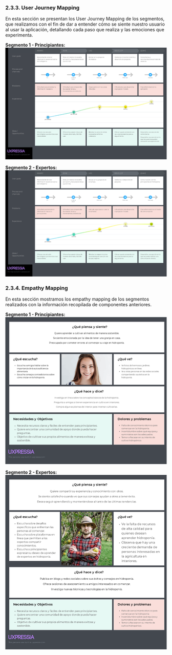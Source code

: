### 2.3.3. User Journey Mapping

En esta sección se presentan los User Journey Mapping de los segmentos, que realizamos con el fin de dar a entender
cómo se siente nuestro usuario al usar la aplicación, detallando cada paso que realiza y las emociones que experimenta.

**Segmento 1 - Principiantes:**   
<img src="../assets/chapter-02/User-Journey/journey01.png" alt="Principiante">

**Segmento 2 - Expertos:**   
<img src="..//assets/chapter-02/User-Journey/Journey02.png" alt="Experto">

### 2.3.4. Empathy Mapping

En esta sección mostramos los empathy mapping de los segmentos realizados con la información recopilada de componentes anteriores.

**Segmento 1 - Principiantes:**
<img src="..//assets/chapter-02/Empathy/empathy1.png" alt="Principiante">

**Segmento 2 - Expertos:**
<img src="..//assets/chapter-02/Empathy/empathy2.png" alt="Experto">
